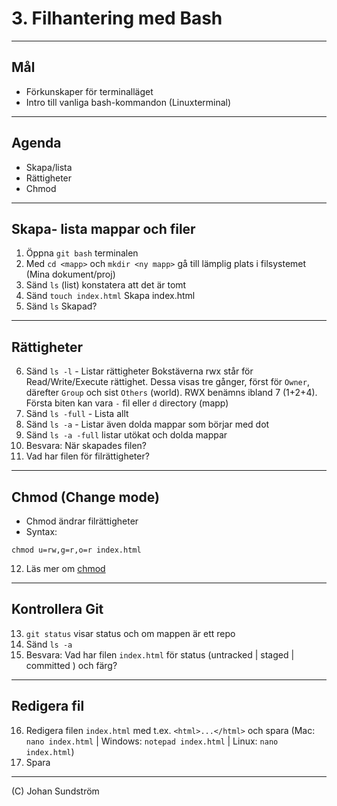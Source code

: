 # 3. Filhantering med Bash

---

## Mål

* Förkunskaper för terminalläget
* Intro till vanliga bash-kommandon (Linuxterminal)

---

## Agenda

* Skapa/lista
* Rättigheter
* Chmod

---

## Skapa- lista mappar och filer

1. Öppna `git bash` terminalen
2. Med `cd <mapp>` och `mkdir <ny mapp>` gå till lämplig plats i filsystemet (Mina dokument/proj)
3. Sänd `ls` (list) konstatera att det är tomt
4. Sänd `touch index.html` Skapa index.html
5. Sänd `ls` Skapad?

---

## Rättigheter

6. Sänd `ls -l` - Listar rättigheter
Bokstäverna rwx står för Read/Write/Execute rättighet. Dessa visas tre gånger, först för `Owner`, därefter `Group` och sist `Others` (world). RWX benämns ibland 7 (1+2+4). Första biten kan vara `-` fil eller `d` directory (mapp)
7. Sänd `ls -full` - Lista allt
8. Sänd `ls -a` - Listar även dolda mappar som börjar med dot
9. Sänd `ls -a -full` listar utökat och dolda mappar
10. Besvara: När skapades filen?
11. Vad har filen för filrättigheter?

---

## Chmod (Change mode)

* Chmod ändrar filrättigheter
* Syntax: 
 
```chmod u=rw,g=r,o=r index.html``` 


12.   Läs mer om [chmod](https://ss64.com/bash/chmod.htm)

---

## Kontrollera Git

13.  `git status` visar status och om mappen är ett repo
14.  Sänd `ls -a`
15.  Besvara: Vad har filen `index.html` för status (untracked | staged | committed ) och färg?

---

## Redigera fil

16. Redigera filen `index.html` med t.ex. `<html>...</html>` och spara (Mac: `nano index.html` | Windows: `notepad index.html` | Linux: `nano index.html`)
17. Spara

--- 


(C) Johan Sundström

